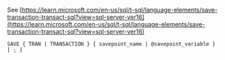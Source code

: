See [https://learn.microsoft.com/en-us/sql/t-sql/language-elements/save-transaction-transact-sql?view=sql-server-ver16](https://learn.microsoft.com/en-us/sql/t-sql/language-elements/save-transaction-transact-sql?view=sql-server-ver16)
```
SAVE { TRAN | TRANSACTION } { savepoint_name | @savepoint_variable }  
[ ; ]
```
